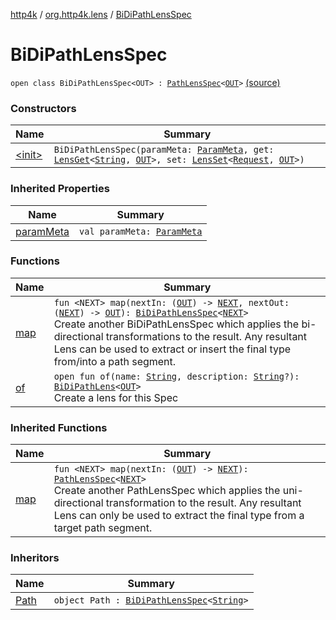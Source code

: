 [http4k](../../index.md) / [org.http4k.lens](../index.md) / [BiDiPathLensSpec](./index.md)

# BiDiPathLensSpec

`open class BiDiPathLensSpec<OUT> : `[`PathLensSpec`](../-path-lens-spec/index.md)`<`[`OUT`](index.md#OUT)`>` [(source)](https://github.com/http4k/http4k/blob/master/http4k-core/src/main/kotlin/org/http4k/lens/path.kt#L55)

### Constructors

| Name | Summary |
|---|---|
| [&lt;init&gt;](-init-.md) | `BiDiPathLensSpec(paramMeta: `[`ParamMeta`](../-param-meta/index.md)`, get: `[`LensGet`](../-lens-get/index.md)`<`[`String`](https://kotlinlang.org/api/latest/jvm/stdlib/kotlin/-string/index.html)`, `[`OUT`](index.md#OUT)`>, set: `[`LensSet`](../-lens-set/index.md)`<`[`Request`](../../org.http4k.core/-request/index.md)`, `[`OUT`](index.md#OUT)`>)` |

### Inherited Properties

| Name | Summary |
|---|---|
| [paramMeta](../-path-lens-spec/param-meta.md) | `val paramMeta: `[`ParamMeta`](../-param-meta/index.md) |

### Functions

| Name | Summary |
|---|---|
| [map](map.md) | `fun <NEXT> map(nextIn: (`[`OUT`](index.md#OUT)`) -> `[`NEXT`](map.md#NEXT)`, nextOut: (`[`NEXT`](map.md#NEXT)`) -> `[`OUT`](index.md#OUT)`): `[`BiDiPathLensSpec`](./index.md)`<`[`NEXT`](map.md#NEXT)`>`<br>Create another BiDiPathLensSpec which applies the bi-directional transformations to the result. Any resultant Lens can be used to extract or insert the final type from/into a path segment. |
| [of](of.md) | `open fun of(name: `[`String`](https://kotlinlang.org/api/latest/jvm/stdlib/kotlin/-string/index.html)`, description: `[`String`](https://kotlinlang.org/api/latest/jvm/stdlib/kotlin/-string/index.html)`?): `[`BiDiPathLens`](../-bi-di-path-lens/index.md)`<`[`OUT`](index.md#OUT)`>`<br>Create a lens for this Spec |

### Inherited Functions

| Name | Summary |
|---|---|
| [map](../-path-lens-spec/map.md) | `fun <NEXT> map(nextIn: (`[`OUT`](../-path-lens-spec/index.md#OUT)`) -> `[`NEXT`](../-path-lens-spec/map.md#NEXT)`): `[`PathLensSpec`](../-path-lens-spec/index.md)`<`[`NEXT`](../-path-lens-spec/map.md#NEXT)`>`<br>Create another PathLensSpec which applies the uni-directional transformation to the result. Any resultant Lens can only be used to extract the final type from a target path segment. |

### Inheritors

| Name | Summary |
|---|---|
| [Path](../-path/index.md) | `object Path : `[`BiDiPathLensSpec`](./index.md)`<`[`String`](https://kotlinlang.org/api/latest/jvm/stdlib/kotlin/-string/index.html)`>` |
